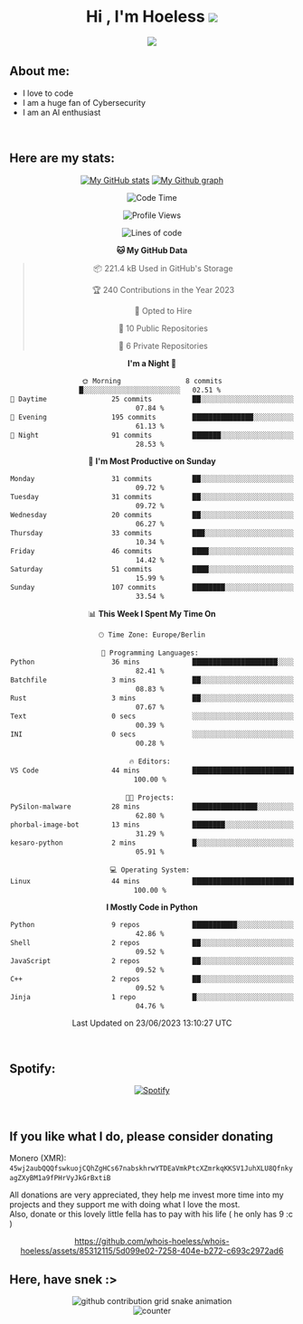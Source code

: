<h1 align="center">Hi , I'm Hoeless <img src="https://media.giphy.com/media/hvRJCLFzcasrR4ia7z/giphy.gif" width="35"></h1>
<p align="center">
  <a href="https://github.com/whois-hoeless"><img src="https://readme-typing-svg.demolab.com?font=Roboto+Mono&weight=300&size=28&duration=4000&pause=100&color=C109F7&center=true&vCenter=true&width=580&height=127&lines=I'm+a+programmer;I'm+an+AI+enthusiast;I'm+a+big+fan+of+Neural+Networks;I'm+interested+in+Computer+Science;I+love+Cybersecurity;By+the+way+I+use+Arch+%F0%9F%92%80"></a>
</p>

## About me:

- I love to code
- I am a huge fan of Cybersecurity
- I am an AI enthusiast

<br>

## Here are my stats:

<div align="center">
    
 [![My GitHub stats](https://github-readme-stats.vercel.app/api?username=whois-hoeless&count_private=true&show_icons=true&theme=radical)](https://github.com/whois-hoeless)
 [![My Github graph](http://github-profile-summary-cards.vercel.app/api/cards/profile-details?username=whois-hoeless&theme=radical)](https://github.com/whois-hoeless)

<!--START_SECTION:waka-->
![Code Time](http://img.shields.io/badge/Code%20Time-40%20hrs%2043%20mins-blue)

![Profile Views](http://img.shields.io/badge/Profile%20Views-12-blue)

![Lines of code](https://img.shields.io/badge/From%20Hello%20World%20I%27ve%20Written-27.0%20thousand%20lines%20of%20code-blue)

**🐱 My GitHub Data** 

> 📦 221.4 kB Used in GitHub's Storage 
 > 
> 🏆 240 Contributions in the Year 2023
 > 
> 💼 Opted to Hire
 > 
> 📜 10 Public Repositories 
 > 
> 🔑 6 Private Repositories 
 > 
**I'm a Night 🦉** 

```text
🌞 Morning                8 commits           █░░░░░░░░░░░░░░░░░░░░░░░░   02.51 % 
🌆 Daytime                25 commits          ██░░░░░░░░░░░░░░░░░░░░░░░   07.84 % 
🌃 Evening                195 commits         ███████████████░░░░░░░░░░   61.13 % 
🌙 Night                  91 commits          ███████░░░░░░░░░░░░░░░░░░   28.53 % 
```
📅 **I'm Most Productive on Sunday** 

```text
Monday                   31 commits          ██░░░░░░░░░░░░░░░░░░░░░░░   09.72 % 
Tuesday                  31 commits          ██░░░░░░░░░░░░░░░░░░░░░░░   09.72 % 
Wednesday                20 commits          ██░░░░░░░░░░░░░░░░░░░░░░░   06.27 % 
Thursday                 33 commits          ███░░░░░░░░░░░░░░░░░░░░░░   10.34 % 
Friday                   46 commits          ████░░░░░░░░░░░░░░░░░░░░░   14.42 % 
Saturday                 51 commits          ████░░░░░░░░░░░░░░░░░░░░░   15.99 % 
Sunday                   107 commits         ████████░░░░░░░░░░░░░░░░░   33.54 % 
```


📊 **This Week I Spent My Time On** 

```text
🕑︎ Time Zone: Europe/Berlin

💬 Programming Languages: 
Python                   36 mins             █████████████████████░░░░   82.41 % 
Batchfile                3 mins              ██░░░░░░░░░░░░░░░░░░░░░░░   08.83 % 
Rust                     3 mins              ██░░░░░░░░░░░░░░░░░░░░░░░   07.67 % 
Text                     0 secs              ░░░░░░░░░░░░░░░░░░░░░░░░░   00.39 % 
INI                      0 secs              ░░░░░░░░░░░░░░░░░░░░░░░░░   00.28 % 

🔥 Editors: 
VS Code                  44 mins             █████████████████████████   100.00 % 

🐱‍💻 Projects: 
PySilon-malware          28 mins             ████████████████░░░░░░░░░   62.80 % 
phorbal-image-bot        13 mins             ████████░░░░░░░░░░░░░░░░░   31.29 % 
kesaro-python            2 mins              █░░░░░░░░░░░░░░░░░░░░░░░░   05.91 % 

💻 Operating System: 
Linux                    44 mins             █████████████████████████   100.00 % 
```

**I Mostly Code in Python** 

```text
Python                   9 repos             ███████████░░░░░░░░░░░░░░   42.86 % 
Shell                    2 repos             ██░░░░░░░░░░░░░░░░░░░░░░░   09.52 % 
JavaScript               2 repos             ██░░░░░░░░░░░░░░░░░░░░░░░   09.52 % 
C++                      2 repos             ██░░░░░░░░░░░░░░░░░░░░░░░   09.52 % 
Jinja                    1 repo              █░░░░░░░░░░░░░░░░░░░░░░░░   04.76 % 
```




 Last Updated on 23/06/2023 13:10:27 UTC
<!--END_SECTION:waka-->
</div>
<br>

## Spotify:

<div align="center">

[![Spotify](https://whois-hoeless.vercel.app/api/spotify?background_color=0d1117&border_color=090d13)](https://open.spotify.com/user/heanchenhorst)
</div>

<br>

## If you like what I do, please consider donating

Monero (XMR): ```45wj2aubQQQfswkuojCQhZgHCs67nabskhrwYTDEaVmkPtcXZmrkqKKSV1JuhXLU8QfnkyagZXyBM1a9fPHrVyJkGrBxtiB```

All donations are very appreciated, they help me invest more time into my projects and they support me with doing what I love the most.  
Also, donate or this lovely little fella has to pay with his life (  he only has 9 :c  )

<div align="center">


https://github.com/whois-hoeless/whois-hoeless/assets/85312115/5d099e02-7258-404e-b272-c693c2972ad6


</div>

## Here, have snek :>
<div align="center">
<picture>
  <source media="(prefers-color-scheme: dark)" srcset="https://raw.githubusercontent.com/whois-hoeless/whois-hoeless/output/github-contribution-grid-snake-dark.svg">
  <source media="(prefers-color-scheme: light)" srcset="https://raw.githubusercontent.com/whois-hoeless/whois-hoeless/output/github-contribution-grid-snake.svg">
  <img alt="github contribution grid snake animation" src="https://raw.githubusercontent.com/whois-hoeless/whois-hoeless/output/github-contribution-grid-snake.svg">
</div>

<div align="center">
  <img src="https://moe-counter.glitch.me/get/@hoeless_count?theme=rule34" alt="counter" />
</div>
